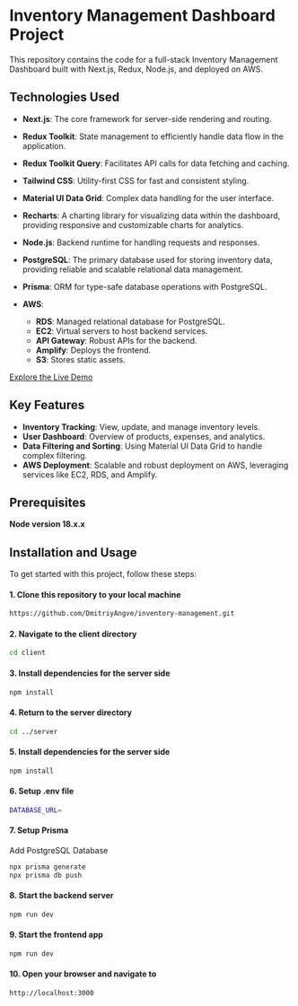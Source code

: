 # Inventory Management Dashboard Project

This repository contains the code for a full-stack Inventory Management Dashboard built with Next.js, Redux, Node.js, and deployed on AWS.

## Technologies Used
- **Next.js**: The core framework for server-side rendering and routing.
- **Redux Toolkit**: State management to efficiently handle data flow in the application.
- **Redux Toolkit Query**: Facilitates API calls for data fetching and caching.
- **Tailwind CSS**: Utility-first CSS for fast and consistent styling.
- **Material UI Data Grid**: Complex data handling for the user interface.
- **Recharts**: A charting library for visualizing data within the dashboard, providing responsive and customizable charts for analytics.
- **Node.js**: Backend runtime for handling requests and responses.
- **PostgreSQL**: The primary database used for storing inventory data, providing reliable and scalable relational data management.
- **Prisma**: ORM for type-safe database operations with PostgreSQL.

- **AWS**:
  - **RDS**: Managed relational database for PostgreSQL.
  - **EC2**: Virtual servers to host backend services.
  - **API Gateway**: Robust APIs for the backend.
  - **Amplify**: Deploys the frontend.
  - **S3**: Stores static assets.
 
[Explore the Live Demo](https://master.dl10c6nir8ctn.amplifyapp.com/)

## Key Features
- **Inventory Tracking**: View, update, and manage inventory levels.
- **User Dashboard**: Overview of products, expenses, and analytics.
- **Data Filtering and Sorting**: Using Material UI Data Grid to handle complex filtering.
- **AWS Deployment**: Scalable and robust deployment on AWS, leveraging services like EC2, RDS, and Amplify.

## Prerequisites
**Node version 18.x.x**


## Installation and Usage

To get started with this project, follow these steps:

#### 1. Clone this repository to your local machine

```bash
https://github.com/DmitriyAngve/inventory-management.git
```
#### 2. Navigate to the client directory
```bash
cd client
```
#### 3. Install dependencies for the server side
```bash
npm install
```
#### 4. Return to the server directory
```bash
cd ../server
```
#### 5. Install dependencies for the server side
```bash
npm install
```

#### 6. Setup .env file
```bash
DATABASE_URL=
```

#### 7. Setup Prisma
Add PostgreSQL Database
```bash
npx prisma generate
npx prisma db push
```

#### 8. Start the backend server
```bash
npm run dev
```
#### 9. Start the frontend app
```bash
npm run dev
```
#### 10. Open your browser and navigate to
```bash
http://localhost:3000
```

